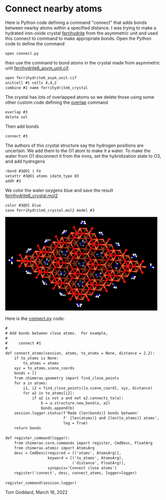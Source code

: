 # Connect nearby atoms

Here is Python code defining a command "connect" that adds bonds between nearby atoms within a specified distance.  I was trying to make a hydrated iron-oxide crystal [ferrihydrite](https://www.science.org/doi/10.1126/science.1142525) from the asymmetric unit and used this connect to command to make appropriate bonds. Open the Python code to define the command

    open connect.py

then use the command to bond atoms in the crystal made from asymmetric unit [ferrihydrite6_asym_unit.cif](ferrihydrite6_asym_unit.cif).

    open ferrihydrite6_asym_unit.cif
    unitcell #1 cells 4,4,2
    combine #2 name ferrihydrite6_crystal

The crystal has lots of overlapped atoms so we delete those using some other custom code defining the [overlap](../overlap/overlap.md) command

    overlap #3
    delete sel

Then add bonds

    connect #3

The authors of this crystal structure say the hydrogen positions are uncertain.  We add them to the O1 atom to make it a water.  To make the water from O1 disconnect it from the irons, set the hybridization state to O3, and add hydrogens

    ~bond #3@O1 | Fe
    setattr #3@O1 atoms idatm_type O3
    addh #3

We color the water oxygens blue and save the result [ferrihydrite6_crystal.mol2](ferrihydrite6_crystal.mol2)

    color #3@O1 blue
    save ferrihydrite6_crystal.mol2 model #3
    
<img src="ferrihydrite6_crystal.png" height="300">

Here is the [connect.py](connect.py) code:

    #
    # Add bonds between close atoms.  For example,
    #
    #     connect #1
    #
    def connect_atoms(session, atoms, to_atoms = None, distance = 2.2):
        if to_atoms is None:
            to_atoms = atoms
        xyz = to_atoms.scene_coords
        bonds = []
        from chimerax.geometry import find_close_points
        for a in atoms:
            i1, i2 = find_close_points([a.scene_coord], xyz, distance)
            for a2 in to_atoms[i2]:
                if a2 is not a and not a2.connects_to(a):
                    b = a.structure.new_bond(a, a2)
                    bonds.append(b)
        session.logger.status(f'Made {len(bonds)} bonds between'
                              f' {len(atoms)} and {len(to_atoms)} atoms',
                              log = True)
        return bonds

    def register_command(logger):
        from chimerax.core.commands import register, CmdDesc, FloatArg
        from chimerax.atomic import AtomsArg
        desc = CmdDesc(required = [('atoms', AtomsArg)],
                       keyword = [('to_atoms', AtomsArg),
                                  ('distance', FloatArg)],
                       synopsis='Connect close atoms')
        register('connect', desc, connect_atoms, logger=logger)

    register_command(session.logger)

Tom Goddard, March 16, 2022
